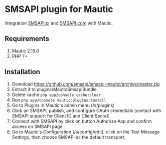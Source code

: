 # SMSAPI plugin for Mautic

Integration [SMSAPI.pl](https://www.smsapi.pl) and [SMSAPI.com](https://www.smsapi.com) with Mautic.

## Requirements

1. Mautic 2.15.0
2. PHP 7+

## Installation

1. Download https://github.com/smsapi/smsapi-mautic/archive/master.zip
2. Extract it to plugins/MauticSmsapiBundle
3. Delete  cache `php app/console cache:clear`
3. Run `php app/console mautic:plugins:install`
4. Go to Plugins in Mautic's admin menu (/s/plugins)
5. Click on SMSAPI, publish, and configure OAuth credentials (contact with SMSAPI support for Client ID and Client Secret)
6. Connect with SMSAPI by click on button Authorize App and confirm access on SMSAPI page 
7. Go to Mautic's Configuration (/s/config/edit), click on the Text Message Settings, then choose SMSAPI as the default transport.
